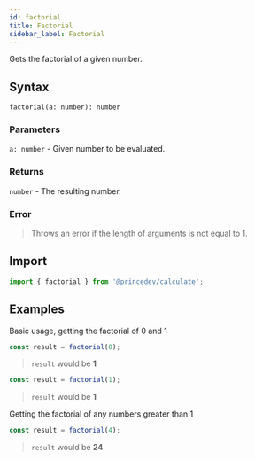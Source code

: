 ```yaml
---
id: factorial
title: Factorial
sidebar_label: Factorial
---
```


Gets the factorial of a given number.

## Syntax

`factorial(a: number): number`

### Parameters

`a: number` - Given number to be evaluated.

### Returns

`number` - The resulting number.

### Error

> Throws an error if the length of arguments is not equal to 1.

## Import

```javascript
import { factorial } from '@princedev/calculate';
```

## Examples

Basic usage, getting the factorial of 0 and 1

```javascript
const result = factorial(0);
```

> `result` would be **1**

```javascript
const result = factorial(1);
```

> `result` would be **1**

Getting the factorial of any numbers greater than 1

```javascript
const result = factorial(4);
```

> `result` would be **24**